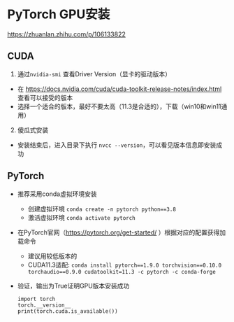 # PyTorch GPU安装
https://zhuanlan.zhihu.com/p/106133822
## CUDA
1. 通过```nvidia-smi``` 查看Driver Version（显卡的驱动版本）
- 在 https://docs.nvidia.com/cuda/cuda-toolkit-release-notes/index.html 查看可以接受的版本
- 选择一个适合的版本，最好不要太高（11.3是合适的），下载（win10和win11通用）
2. 傻瓜式安装
- 安装结束后，进入目录下执行 ```nvcc --version```，可以看见版本信息即安装成功


## PyTorch
- 推荐采用conda虚拟环境安装
    - 创建虚拟环境 ```conda create -n pytorch python==3.8```
    - 激活虚拟环境 ```conda activate pytorch```

- 在PyTorch官网（https://pytorch.org/get-started/ ）根据对应的配置获得加载命令
    - 建议用较低版本的
    - CUDA11.3适配: ```conda install pytorch==1.9.0 torchvision==0.10.0 torchaudio==0.9.0 cudatoolkit=11.3 -c pytorch -c conda-forge```
- 验证，输出为True证明GPU版本安装成功

    ```
    import torch 
    torch.__version__
    print(torch.cuda.is_available())
    ```



